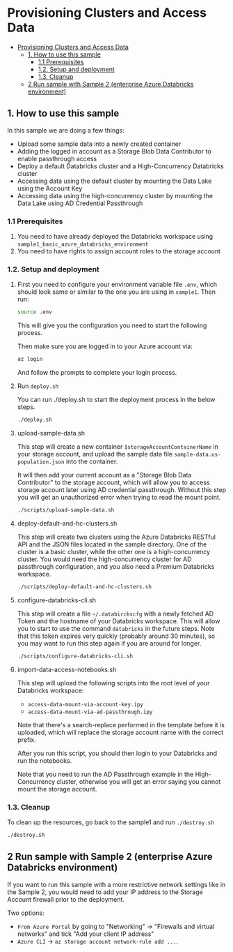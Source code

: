 # Provisioning Clusters and Access Data

- [Provisioning Clusters and Access Data](#provisioning-clusters-and-access-data)
  - [1. How to use this sample](#1-how-to-use-this-sample)
    - [1.1 Prerequisites](#11-prerequisites)
    - [1.2. Setup and deployment](#12-setup-and-deployment)
    - [1.3. Cleanup](#13-cleanup)
  - [2 Run sample with Sample 2 (enterprise Azure Databricks environment)](#2-run-sample-with-sample-2-enterprise-azure-databricks-environment)

## 1. How to use this sample

In this sample we are doing a few things:

- Upload some sample data into a newly created container
- Adding the logged in account as a Storage Blob Data Contributor to enable passthrough access
- Deploy a default Databricks cluster and a High-Concurrency Databricks cluster
- Accessing data using the default cluster by mounting the Data Lake using the Account Key
- Accessing data using the high-concurrency cluster by mounting the Data Lake using AD Credential Passthrough

### 1.1 Prerequisites

1. You need to have already deployed the Databricks workspace using `sample1_basic_azure_databricks_environment`
2. You need to have rights to assign account roles to the storage account

### 1.2. Setup and deployment

1. First you need to configure your environment variable file `.env`, which should look same
    or similar to the one you are using in `sample1`. Then run:

    ```bash
    source .env
    ```

    This will give you the configuration you need to start the following process.

    Then make sure you are logged in to your Azure account via:

    ```bash
    az login
    ```

    And follow the prompts to complete your login process.

1. Run `deploy.sh`

    You can run ./deploy.sh to start the deployment process in the below steps.

    ```bash
    ./deploy.sh
    ```

1. upload-sample-data.sh

    This step will create a new container `$storageAccountContainerName` in your storage account,
    and upload the sample data file `sample-data.us-population.json` into the container.

    It will then add your current account as a "Storage Blob Data Contributor" to the storage
    account, which will allow you to access storage account later using AD credential passthrough.
    Without this step you will get an unauthorized error when trying to read the mount point.

    ```bash
    ./scripts/upload-sample-data.sh
    ```

1. deploy-default-and-hc-clusters.sh

    This step will create two clusters using the Azure Databricks RESTful API and the JSON files
    located in the sample directory. One of the cluster is a basic cluster, while the other one
    is a high-concurrency cluster. You would need the high-concurrency cluster for AD passthrough
    configuration, and you also need a Premium Databricks workspace.

    ```bash
    ./scripts/deploy-default-and-hc-clusters.sh
    ```

1. configure-databricks-cli.sh

    This step will create a file `~/.databirckscfg` with a newly fetched AD Token and the hostname
    of your Databricks workspace. This will allow you to start to use the command `databricks` in the
    future steps. Note that this token expires very quickly (probably around 30 minutes), so you
    may want to run this step again if you are around for longer.

    ```bash
    ./scripts/configure-databricks-cli.sh
    ```

1. import-data-access-notebooks.sh

    This step will upload the following scripts into the root level of your Databricks workspace:
    - `access-data-mount-via-account-key.ipy`
    - `access-data-mount-via-ad-passthrough.ipy`

    Note that there's a search-replace performed in the template before it is uploaded, which will
    replace the storage account name with the correct prefix.

    After you run this script, you should then login to your Databricks and run the notebooks.

    Note that you need to run the AD Passthrough example in the High-Concurrency cluster, otherwise
    you will get an error saying you cannot mount the storage account.

### 1.3. Cleanup

To clean up the resources, go back to the sample1 and run `./destroy.sh`

```bash
./destroy.sh
```

## 2 Run sample with Sample 2 (enterprise Azure Databricks environment)

If you want to run this sample with a more restrictive network settings like in the Sample 2,
you would need to add your IP address to the Storage Account firewall prior to the deployment.

Two options:

- `From Azure Portal` by going to "Networking" -> "Firewalls and virtual networks" and tick "Add your client IP address"
- `Azure CLI` -> `az storage account network-rule add ...`.
